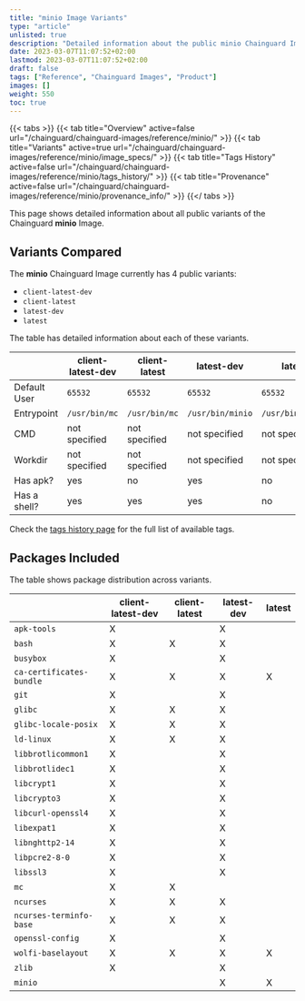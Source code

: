 ```yaml
---
title: "minio Image Variants"
type: "article"
unlisted: true
description: "Detailed information about the public minio Chainguard Image variants"
date: 2023-03-07T11:07:52+02:00
lastmod: 2023-03-07T11:07:52+02:00
draft: false
tags: ["Reference", "Chainguard Images", "Product"]
images: []
weight: 550
toc: true
---
```


{{< tabs >}}
{{< tab title="Overview" active=false url="/chainguard/chainguard-images/reference/minio/" >}}
{{< tab title="Variants" active=true url="/chainguard/chainguard-images/reference/minio/image_specs/" >}}
{{< tab title="Tags History" active=false url="/chainguard/chainguard-images/reference/minio/tags_history/" >}}
{{< tab title="Provenance" active=false url="/chainguard/chainguard-images/reference/minio/provenance_info/" >}}
{{</ tabs >}}

This page shows detailed information about all public variants of the Chainguard **minio** Image.

## Variants Compared
The **minio** Chainguard Image currently has 4 public variants: 

- `client-latest-dev`
- `client-latest`
- `latest-dev`
- `latest`

The table has detailed information about each of these variants.

|              | client-latest-dev | client-latest | latest-dev       | latest           |
|--------------|-------------------|---------------|------------------|------------------|
| Default User | `65532`           | `65532`       | `65532`          | `65532`          |
| Entrypoint   | `/usr/bin/mc`     | `/usr/bin/mc` | `/usr/bin/minio` | `/usr/bin/minio` |
| CMD          | not specified     | not specified | not specified    | not specified    |
| Workdir      | not specified     | not specified | not specified    | not specified    |
| Has apk?     | yes               | no            | yes              | no               |
| Has a shell? | yes               | yes           | yes              | no               |

Check the [tags history page](/chainguard/chainguard-images/reference/minio/tags_history/) for the full list of available tags.

## Packages Included
The table shows package distribution across variants.

|                          | client-latest-dev | client-latest | latest-dev | latest |
|--------------------------|-------------------|---------------|------------|--------|
| `apk-tools`              | X                 |               | X          |        |
| `bash`                   | X                 | X             | X          |        |
| `busybox`                | X                 |               | X          |        |
| `ca-certificates-bundle` | X                 | X             | X          | X      |
| `git`                    | X                 |               | X          |        |
| `glibc`                  | X                 | X             | X          |        |
| `glibc-locale-posix`     | X                 | X             | X          |        |
| `ld-linux`               | X                 | X             | X          |        |
| `libbrotlicommon1`       | X                 |               | X          |        |
| `libbrotlidec1`          | X                 |               | X          |        |
| `libcrypt1`              | X                 |               | X          |        |
| `libcrypto3`             | X                 |               | X          |        |
| `libcurl-openssl4`       | X                 |               | X          |        |
| `libexpat1`              | X                 |               | X          |        |
| `libnghttp2-14`          | X                 |               | X          |        |
| `libpcre2-8-0`           | X                 |               | X          |        |
| `libssl3`                | X                 |               | X          |        |
| `mc`                     | X                 | X             |            |        |
| `ncurses`                | X                 | X             | X          |        |
| `ncurses-terminfo-base`  | X                 | X             | X          |        |
| `openssl-config`         | X                 |               | X          |        |
| `wolfi-baselayout`       | X                 | X             | X          | X      |
| `zlib`                   | X                 |               | X          |        |
| `minio`                  |                   |               | X          | X      |

